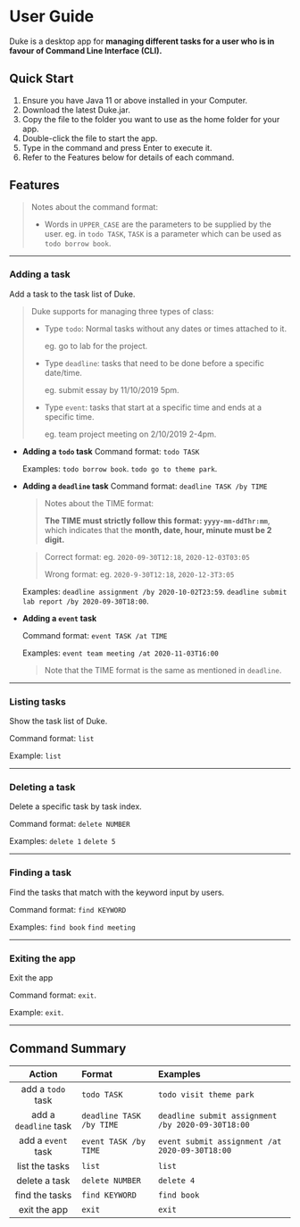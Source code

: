 # User Guide 
Duke is a desktop app for **managing different tasks for a user who is in favour of 
Command Line Interface (CLI).** 

## Quick Start
1. Ensure you have Java 11 or above installed in your Computer.
2. Download the latest Duke.jar.
3. Copy the file to the folder you want to use as the home folder for your app.
4. Double-click the file to start the app. 
5. Type in the command and press Enter to execute it.
6. Refer to the Features below for details of each command.


## Features
> Notes about the command format:
> * Words in `UPPER_CASE` are the parameters to be supplied by the user.
> eg. in `todo TASK`, `TASK` is a parameter which can be used as `todo borrow book`.
- - -

### Adding a task
Add a task to the task list of Duke.
> Duke supports for managing three types of class: 
>  * Type `todo`: Normal tasks without any dates or times attached to it.
>    
>      eg.  go to lab for the project.
>      
>   * Type `deadline`: tasks that need to be done before a specific date/time. 
>   
>      eg.  submit essay by 11/10/2019 5pm.
>      
>   * Type `event`: tasks that start at a specific time and ends at a specific time.
>   
>      eg.  team project meeting on 2/10/2019 2-4pm.    




* **Adding a `todo` task**
    Command format: `todo TASK`
    
    Examples:
        `todo borrow book`.
        `todo go to theme park`.




* **Adding a `deadline` task**
    Command format: `deadline TASK /by TIME`
    
    > Notes about the TIME format:
    >
    > **The TIME must strictly follow this format: `yyyy-mm-ddThr:mm`**, which indicates
    > that the **month, date, hour, minute must be 2 digit.**
    
    > Correct format: eg. `2020-09-30T12:18`, `2020-12-03T03:05`
    >
    > Wrong format: eg. `2020-9-30T12:18`, `2020-12-3T3:05`

    Examples: 
        `deadline assignment /by 2020-10-02T23:59`.
        `deadline submit lab report /by 2020-09-30T18:00`.




* **Adding a `event` task**

    Command format: `event TASK /at TIME`
    
    Examples: 
        `event team meeting /at 2020-11-03T16:00`

    > Note that the TIME format is the same as mentioned in `deadline`.
- - -

### Listing tasks
Show the task list of Duke.

Command format: `list`

Example: `list`


- - -

### Deleting a task
Delete a specific task by task index.

Command format: `delete NUMBER`

Examples:
    `delete 1`
    `delete 5`


- - -

### Finding a task
Find the tasks that match with the keyword input by users.

Command format: `find KEYWORD`

Examples: 
    `find book`
    `find meeting`

- - -

### Exiting the app
Exit the app

Command format: `exit`.

Example: `exit`.

- - -

## Command Summary
|Action|Format | Examples|
| :---: | :--- |:---|
|add a `todo` task|`todo TASK`  | `todo visit theme park` |
|add a `deadline` task|`deadline TASK /by TIME`  | `deadline submit assignment /by 2020-09-30T18:00`  |
|add a `event` task|`event TASK /by TIME` | `event submit assignment /at 2020-09-30T18:00` |
|list the tasks|`list`|`list`|
|delete a task|`delete NUMBER`|`delete 4`|
|find the tasks|`find KEYWORD`|`find book`|
|exit the app|`exit`|`exit`|



